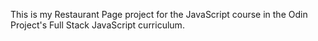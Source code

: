 This is my Restaurant Page project for the JavaScript course in the Odin Project's Full Stack JavaScript curriculum.